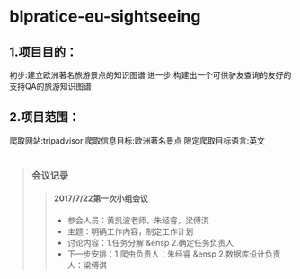# blpratice-eu-sightseeing
## 1.项目目的：
初步:建立欧洲著名旅游景点的知识图谱
进一步:构建出一个可供驴友查询的友好的支持QA的旅游知识图谱
## 2.项目范围：
爬取网站:tripadvisor
爬取信息目标:欧洲著名景点
限定爬取目标语言:英文
<br/>
<br/>
>### 会议记录
>>#### 2017/7/22第一次小组会议
>>- 参会人员：黄凯波老师，朱经睿，梁傅淇
>>- 主题：明确工作内容，制定工作计划
>>- 讨论内容：1.任务分解 &ensp 2.确定任务负责人
>>- 下一步安排：1.爬虫负责人：朱经睿 &ensp 2.数据库设计负责人：梁傅淇

